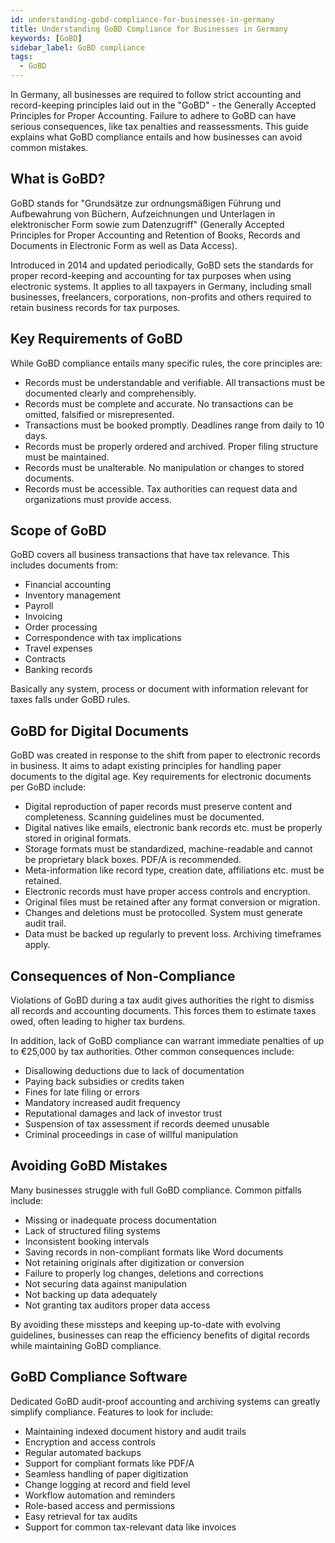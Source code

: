 ```yaml
---
id: understanding-gobd-compliance-for-businesses-in-germany
title: Understanding GoBD Compliance for Businesses in Germany
keywords: [GoBD]
sidebar_label: GoBD compliance
tags:
  - GoBD
---
```


In Germany, all businesses are required to follow strict accounting and record-keeping principles laid out in the "GoBD" - the Generally Accepted Principles for Proper Accounting. Failure to adhere to GoBD can have serious consequences, like tax penalties and reassessments. This guide explains what GoBD compliance entails and how businesses can avoid common mistakes.

## What is GoBD?

GoBD stands for "Grundsätze zur ordnungsmäßigen Führung und Aufbewahrung von Büchern, Aufzeichnungen und Unterlagen in elektronischer Form sowie zum Datenzugriff" (Generally Accepted Principles for Proper Accounting and Retention of Books, Records and Documents in Electronic Form as well as Data Access). 

Introduced in 2014 and updated periodically, GoBD sets the standards for proper record-keeping and accounting for tax purposes when using electronic systems. It applies to all taxpayers in Germany, including small businesses, freelancers, corporations, non-profits and others required to retain business records for tax purposes.

## Key Requirements of GoBD

While GoBD compliance entails many specific rules, the core principles are:

- Records must be understandable and verifiable. All transactions must be documented clearly and comprehensibly.
- Records must be complete and accurate. No transactions can be omitted, falsified or misrepresented.
- Transactions must be booked promptly. Deadlines range from daily to 10 days.
- Records must be properly ordered and archived. Proper filing structure must be maintained.
- Records must be unalterable. No manipulation or changes to stored documents.
- Records must be accessible. Tax authorities can request data and organizations must provide access.


## Scope of GoBD

GoBD covers all business transactions that have tax relevance. This includes documents from:

- Financial accounting 
- Inventory management
- Payroll
- Invoicing 
- Order processing
- Correspondence with tax implications
- Travel expenses
- Contracts
- Banking records

Basically any system, process or document with information relevant for taxes falls under GoBD rules.

## GoBD for Digital Documents

GoBD was created in response to the shift from paper to electronic records in business. It aims to adapt existing principles for handling paper documents to the digital age. Key requirements for electronic documents per GoBD include:

- Digital reproduction of paper records must preserve content and completeness. Scanning guidelines must be documented.
- Digital natives like emails, electronic bank records etc. must be properly stored in original formats.
- Storage formats must be standardized, machine-readable and cannot be proprietary black boxes. PDF/A is recommended.
- Meta-information like record type, creation date, affiliations etc. must be retained.
- Electronic records must have proper access controls and encryption.
- Original files must be retained after any format conversion or migration. 
- Changes and deletions must be protocolled. System must generate audit trail.
- Data must be backed up regularly to prevent loss. Archiving timeframes apply.

## Consequences of Non-Compliance

Violations of GoBD during a tax audit gives authorities the right to dismiss all records and accounting documents. This forces them to estimate taxes owed, often leading to higher tax burdens.

In addition, lack of GoBD compliance can warrant immediate penalties of up to €25,000 by tax authorities. Other common consequences include:

- Disallowing deductions due to lack of documentation
- Paying back subsidies or credits taken
- Fines for late filing or errors 
- Mandatory increased audit frequency
- Reputational damages and lack of investor trust
- Suspension of tax assessment if records deemed unusable
- Criminal proceedings in case of willful manipulation

## Avoiding GoBD Mistakes 

Many businesses struggle with full GoBD compliance. Common pitfalls include:

- Missing or inadequate process documentation
- Lack of structured filing systems
- Inconsistent booking intervals
- Saving records in non-compliant formats like Word documents
- Not retaining originals after digitization or conversion
- Failure to properly log changes, deletions and corrections
- Not securing data against manipulation 
- Not backing up data adequately
- Not granting tax auditors proper data access

By avoiding these missteps and keeping up-to-date with evolving guidelines, businesses can reap the efficiency benefits of digital records while maintaining GoBD compliance.

## GoBD Compliance Software

Dedicated GoBD audit-proof accounting and archiving systems can greatly simplify compliance. Features to look for include:

- Maintaining indexed document history and audit trails
- Encryption and access controls 
- Regular automated backups 
- Support for compliant formats like PDF/A
- Seamless handling of paper digitization 
- Change logging at record and field level 
- Workflow automation and reminders
- Role-based access and permissions
- Easy retrieval for tax audits
- Support for common tax-relevant data like invoices

